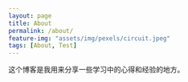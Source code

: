 ```yaml
---
layout: page
title: About
permalink: /about/
feature-img: "assets/img/pexels/circuit.jpeg"
tags: [About, Test]
---
```


这个博客是我用来分享一些学习中的心得和经验的地方。

